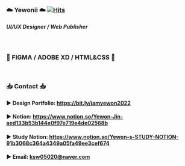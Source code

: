 ### :cloud: Yewonii :cloud:         [![Hits](https://hits.seeyoufarm.com/api/count/incr/badge.svg?url=https%3A%2F%2Fgithub.com%2Fgjbae1212%2Fhit-counter&count_bg=%23C9E2FF&title_bg=%232571FF&icon=github.svg&icon_color=%23FFFFFF&title=yewonii&edge_flat=false)](https://hits.seeyoufarm.com)

##### UI/UX Designer / Web Publisher

<br/>

### :wrench: FIGMA / ADOBE XD / HTML&CSS :wrench: 

<br/>

### :inbox_tray: Contact :inbox_tray:

####  :arrow_forward: Design Portfolio: <https://bit.ly/iamyewon2022>
####  :arrow_forward: Notion: <https://www.notion.so/Yewon-Jin-aed133b53b144e0f97e719e4de02568b>
####  :arrow_forward: Study Notion: <https://www.notion.so/Yewon-s-STUDY-NOTION-91b3068c364a4349a05fa49ee3cef674>
####  :arrow_forward: Email: <ksw05020@naver.com>




